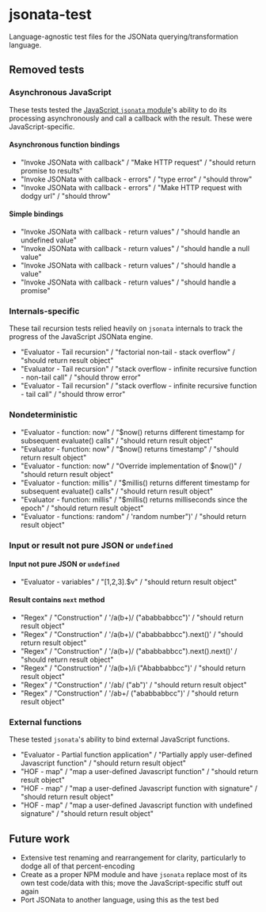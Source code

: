 # jsonata-test
Language-agnostic test files for the JSONata querying/transformation language.

## Removed tests

### Asynchronous JavaScript

These tests tested the [JavaScript `jsonata` module](https://github.com/jsonata-js/jsonata)'s ability to do its processing asynchronously and call a callback with the result. These were JavaScript-specific.

#### Asynchronous function bindings

* "Invoke JSONata with callback" / "Make HTTP request" / "should return promise to results"
* "Invoke JSONata with callback - errors" / "type error" / "should throw"
* "Invoke JSONata with callback - errors" / "Make HTTP request with dodgy url" / "should throw"

#### Simple bindings

* "Invoke JSONata with callback - return values" / "should handle an undefined value"
* "Invoke JSONata with callback - return values" / "should handle a null value"
* "Invoke JSONata with callback - return values" / "should handle a value"
* "Invoke JSONata with callback - return values" / "should handle a promise"

### Internals-specific

These tail recursion tests relied heavily on `jsonata` internals to track the progress of the JavaScript JSONata engine.

* "Evaluator - Tail recursion" / "factorial non-tail - stack overflow" / "should return result object"
* "Evaluator - Tail recursion" / "stack overflow - infinite recursive function - non-tail call" / "should throw error"
* "Evaluator - Tail recursion" / "stack overflow - infinite recursive function - tail call" / "should throw error"

### Nondeterministic

* "Evaluator - function: now" / "$now() returns different timestamp for subsequent evaluate() calls" / "should return result object"
* "Evaluator - function: now" / "$now() returns timestamp" / "should return result object"
* "Evaluator - function: now" / "Override implementation of $now()" / "should return result object"
* "Evaluator - function: millis" / "$millis() returns different timestamp for subsequent evaluate() calls" / "should return result object"
* "Evaluator - function: millis" / "$millis() returns milliseconds since the epoch" / "should return result object"
* "Evaluator - functions: random" / 'random number\")' / "should return result object"

### Input or result not pure JSON or `undefined`

#### Input not pure JSON or `undefined`

* "Evaluator - variables" / "[1,2,3].$v" / "should return result object"

#### Result contains `next` method

* "Regex" / "Construction" / '/a(b+)/ ("ababbabbcc")' / "should return result object"
* "Regex" / "Construction" / '/a(b+)/ ("ababbabbcc").next()' / "should return result object"
* "Regex" / "Construction" / '/a(b+)/ ("ababbabbcc").next().next()' / "should return result object"
* "Regex" / "Construction" / '/a(b+)/i ("Ababbabbcc")' / "should return result object"
* "Regex" / "Construction" / '/ab/ ("ab")' / "should return result object"
* "Regex" / "Construction" / '/ab+/ ("ababbabbcc")' / "should return result object"

### External functions

These tested `jsonata`'s ability to bind external JavaScript functions.

* "Evaluator - Partial function application" / "Partially apply user-defined Javascript function" / "should return result object"
* "HOF - map" / "map a user-defined Javascript function" / "should return result object"
* "HOF - map" / "map a user-defined Javascript function with signature" / "should return result object"
* "HOF - map" / "map a user-defined Javascript function with undefined signature" / "should return result object"

## Future work

* Extensive test renaming and rearrangement for clarity, particularly to dodge all of that percent-encoding
* Create as a proper NPM module and have `jsonata` replace most of its own test code/data with this; move the JavaScript-specific stuff out again
* Port JSONata to another language, using this as the test bed
